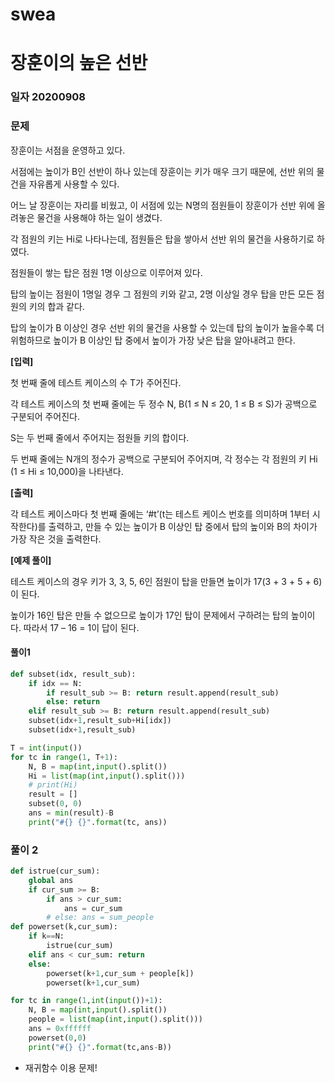 # swea

# 장훈이의 높은 선반

### 일자 20200908

### 문제

장훈이는 서점을 운영하고 있다.

서점에는 높이가 B인 선반이 하나 있는데 장훈이는 키가 매우 크기 때문에, 선반 위의 물건을 자유롭게 사용할 수 있다.

어느 날 장훈이는 자리를 비웠고, 이 서점에 있는 N명의 점원들이 장훈이가 선반 위에 올려놓은 물건을 사용해야 하는 일이 생겼다.

각 점원의 키는 Hi로 나타나는데, 점원들은 탑을 쌓아서 선반 위의 물건을 사용하기로 하였다.

점원들이 쌓는 탑은 점원 1명 이상으로 이루어져 있다.

탑의 높이는 점원이 1명일 경우 그 점원의 키와 같고, 2명 이상일 경우 탑을 만든 모든 점원의 키의 합과 같다.

탑의 높이가 B 이상인 경우 선반 위의 물건을 사용할 수 있는데 탑의 높이가 높을수록 더 위험하므로 높이가 B 이상인 탑 중에서 높이가 가장 낮은 탑을 알아내려고 한다.


**[입력]**

첫 번째 줄에 테스트 케이스의 수 T가 주어진다.

각 테스트 케이스의 첫 번째 줄에는 두 정수 N, B(1 ≤ N ≤ 20, 1 ≤ B ≤ S)가 공백으로 구분되어 주어진다.

S는 두 번째 줄에서 주어지는 점원들 키의 합이다.

두 번째 줄에는 N개의 정수가 공백으로 구분되어 주어지며, 각 정수는 각 점원의 키 Hi (1 ≤ Hi ≤ 10,000)을 나타낸다.


**[출력]**

각 테스트 케이스마다 첫 번째 줄에는 ‘#t’(t는 테스트 케이스 번호를 의미하며 1부터 시작한다)를 출력하고, 만들 수 있는 높이가 B 이상인 탑 중에서 탑의 높이와 B의 차이가 가장 작은 것을 출력한다.


**[예제 풀이]**

테스트 케이스의 경우 키가 3, 3, 5, 6인 점원이 탑을 만들면 높이가 17(3 + 3 + 5 + 6)이 된다.

높이가 16인 탑은 만들 수 없으므로 높이가 17인 탑이 문제에서 구하려는 탑의 높이이다. 따라서 17 – 16 = 1이 답이 된다.


#### 풀이1

```python
def subset(idx, result_sub):
    if idx == N:
        if result_sub >= B: return result.append(result_sub)
        else: return
    elif result_sub >= B: return result.append(result_sub)
    subset(idx+1,result_sub+Hi[idx])
    subset(idx+1,result_sub)

T = int(input())
for tc in range(1, T+1):
    N, B = map(int,input().split())
    Hi = list(map(int,input().split()))
    # print(Hi)
    result = []
    subset(0, 0)
    ans = min(result)-B
    print("#{} {}".format(tc, ans))
```



### 풀이 2

```python
def istrue(cur_sum):
    global ans
    if cur_sum >= B:
        if ans > cur_sum:
            ans = cur_sum
        # else: ans = sum_people
def powerset(k,cur_sum):
    if k==N:
        istrue(cur_sum)
    elif ans < cur_sum: return
    else:
        powerset(k+1,cur_sum + people[k])
        powerset(k+1,cur_sum)

for tc in range(1,int(input())+1):
    N, B = map(int,input().split())
    people = list(map(int,input().split()))
    ans = 0xffffff
    powerset(0,0)
    print("#{} {}".format(tc,ans-B))
```

- 재귀함수 이용 문제!